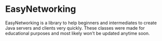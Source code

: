 # EasyNetworking
EasyNetworking is a library to help beginners and intermediates to create Java servers and clients very quickly. These classes were made for educational purposes and most likely won't be updated anytime soon.
